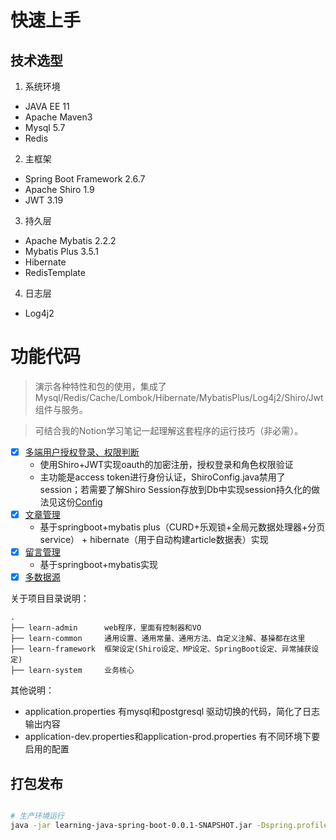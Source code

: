 # 快速上手

## 技术选型

1. 系统环境

- JAVA EE 11
- Apache Maven3
- Mysql 5.7
- Redis

2. 主框架

- Spring Boot Framework 2.6.7
- Apache Shiro 1.9
- JWT 3.19

3. 持久层

- Apache Mybatis 2.2.2
- Mybatis Plus 3.5.1
- Hibernate
- RedisTemplate

4. 日志层
- Log4j2


# 功能代码

> 演示各种特性和包的使用，集成了Mysql/Redis/Cache/Lombok/Hibernate/MybatisPlus/Log4j2/Shiro/Jwt组件与服务。

> 可结合我的Notion学习笔记一起理解这套程序的运行技巧（非必需）。

- [x] [多端用户授权登录、权限判断](/learn-admin/src/main/java/pers/learn/web/controller/AuthController.java)
    - 使用Shiro+JWT实现oauth的加密注册，授权登录和角色权限验证
    - 主功能是access token进行身份认证，ShiroConfig.java禁用了session；若需要了解Shiro Session存放到Db中实现session持久化的做法见这份[Config](/learn-framework/src/main/java/pers/learn/framework/config/ShiroConfiguration__session-version.java)
- [x] [文章管理](/learn-admin/src/main/java/pers/learn/web/controller/ArticleController.java)
    - 基于springboot+mybatis plus（CURD+乐观锁+全局元数据处理器+分页service） + hibernate（用于自动构建article数据表）实现
- [x] [留言管理](/learn-admin/src/main/java/pers/learn/web/controller/MessageController.java)
    - 基于springboot+mybatis实现
- [x] [多数据源](/learn-framework/src/main/java/pers/learn/framework/config/DataSourceConfig.java)

关于项目目录说明：
```
.
├── learn-admin      web程序，里面有控制器和VO
├── learn-common     通用设置、通用常量、通用方法、自定义注解、基操都在这里
├── learn-framework  框架设定(Shiro设定、MP设定、SpringBoot设定、异常捕获设定)
├── learn-system     业务核心

```

其他说明：

- application.properties 有mysql和postgresql 驱动切换的代码，简化了日志输出内容
- application-dev.properties和application-prod.properties 有不同环境下要启用的配置

## 打包发布

```bash

# 生产环境运行
java -jar learning-java-spring-boot-0.0.1-SNAPSHOT.jar -Dspring.profiles.active=prod

```